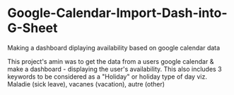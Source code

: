 # Google-Calendar-Import-Dash-into-G-Sheet
Making a dashboard diplaying availability based on google calendar data

This project's amin was to get the data from a users google calendar & make a dashboard - displaying the user's availability.
This also includes 3 keywords to be considered as a "Holiday" or holiday type of day viz. Maladie (sick leave), vacanes (vacation), autre (other)
